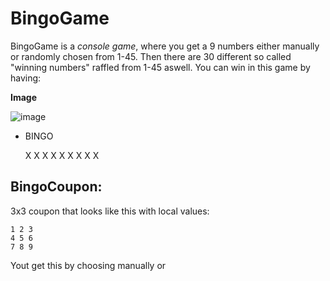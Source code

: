 # BingoGame

BingoGame is a *console game*, where you get a 9 numbers either manually or randomly chosen from 1-45. Then there are 30 different so called "winning numbers" raffled from 1-45 aswell. You can win in this game by having:

**Image**

![image](https://user-images.githubusercontent.com/14225151/57107888-8133ee00-6d31-11e9-8afd-68d64c7afddc.png)

  

- BINGO

  X X X
  X X X
  X X X

## BingoCoupon:
3x3 coupon that looks like this with local values:
    
    1 2 3
    4 5 6
    7 8 9
    
Yout get this by choosing manually or
